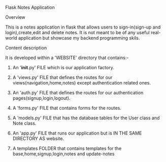 Flask Notes Application

Overview

This is a notes application in flask that allows users to sign-in(sign-up and login),create,edit and delete notes. It is not meant to be of any useful real-world application but showcase my backend programming skils.

Content description

It is developed within a 'WEBSITE' directory that contains:-

1. An '__init__.py' FILE which is our application factory.

2. A 'views.py' FILE that defines the routes for our views(navigation,home,notes) except authentication related ones.

3. An 'auth.py' FILE that defines the routes for our authentication pages(signup,login,logout).

4. A 'forms.py' FILE that contains forms for the routes.

5. A 'models.py' FILE that has the database tables for the User class and Note class.

6. An 'app.py' FILE that runs our application but is IN THE SAME DIRECTORY AS website.

7. A templates FOLDER that contains templates for the base,home,signup,login,notes and update-notes


